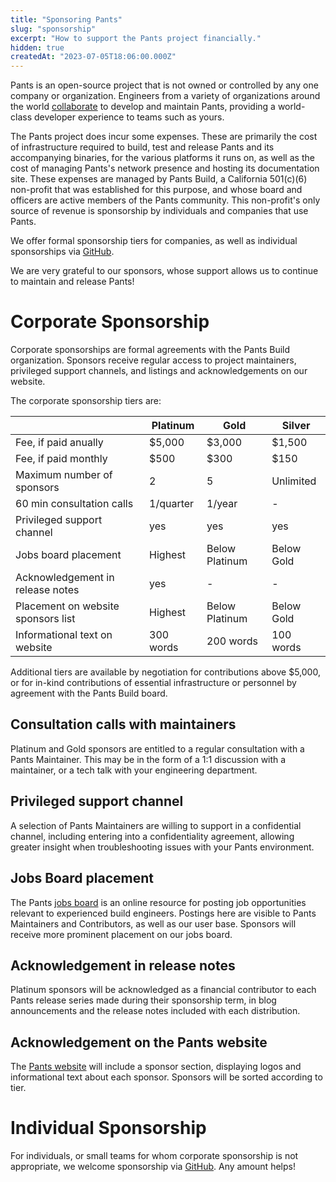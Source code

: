 ```yaml
---
title: "Sponsoring Pants"
slug: "sponsorship"
excerpt: "How to support the Pants project financially."
hidden: true
createdAt: "2023-07-05T18:06:00.000Z"
---
```


Pants is an open-source project that is not owned or controlled by any one company or organization. Engineers from a variety of organizations around the world [collaborate](doc:the-pants-community) to develop and maintain Pants, providing a world-class developer experience to teams such as yours.

The Pants project does incur some expenses. These are primarily the cost of infrastructure required to build, test and release Pants and its accompanying binaries, for the various platforms it runs on, as well as the cost of managing Pants's network presence and hosting its documentation site. These expenses are managed by Pants Build, a California 501(c)(6) non-profit that was established for this purpose, and whose board and officers are active members of the Pants community. This non-profit's only source of revenue is sponsorship by individuals and companies that use Pants.

We offer formal sponsorship tiers for companies, as well as individual sponsorships via [GitHub](https://github.com/sponsors/pantsbuild).

We are very grateful to our sponsors, whose support allows us to continue to maintain and release Pants!

Corporate Sponsorship
=====================

Corporate sponsorships are formal agreements with the Pants Build organization. Sponsors receive regular access to project maintainers, privileged support channels, and listings and acknowledgements on our website.

The corporate sponsorship tiers are:

|                                    | Platinum  | Gold           | Silver     |
|------------------------------------|-----------|----------------|------------|
| Fee, if paid anually               | $5,000    | $3,000         | $1,500     |
| Fee, if paid monthly               | $500      | $300           | $150       |
| Maximum number of sponsors         | 2         | 5              | Unlimited  |
| 60 min consultation calls          | 1/quarter | 1/year         | -          |
| Privileged support channel         | yes       | yes            | yes        |
| Jobs board placement               | Highest   | Below Platinum | Below Gold |
| Acknowledgement in release notes   | yes       | -              | -          |
| Placement on website sponsors list | Highest   | Below Platinum | Below Gold |
| Informational text on website      | 300 words | 200 words      | 100 words  |

Additional tiers are available by negotiation for contributions above $5,000, or for in-kind contributions of essential infrastructure or personnel by agreement with the Pants Build board.

## Consultation calls with maintainers
Platinum and Gold sponsors are entitled to a regular consultation with a Pants Maintainer. This may be in the form of a 1:1 discussion with a maintainer, or a tech talk with your engineering department.

## Privileged support channel
A selection of Pants Maintainers are willing to support in a confidential channel, including entering into a confidentiality agreement, allowing greater insight when troubleshooting issues with your Pants environment.

## Jobs Board placement
The Pants [jobs board](https://www.pantsbuild.org/page/jobs) is an online resource for posting job opportunities relevant to experienced build engineers. Postings here are visible to Pants Maintainers and Contributors, as well as our user base. Sponsors will receive more prominent placement on our jobs board.

## Acknowledgement in release notes
Platinum sponsors will be acknowledged as a financial contributor to each Pants release series made during their sponsorship term, in blog announcements and the release notes included with each distribution.

## Acknowledgement on the Pants website
The [Pants website](https://www.pantsbuild.org/) will include a sponsor section, displaying logos and informational text about each sponsor. Sponsors will be sorted according to tier.


Individual Sponsorship 
======================

For individuals, or small teams for whom corporate sponsorship is not appropriate, we welcome sponsorship via [GitHub](https://github.com/sponsors/pantsbuild). Any amount helps!
